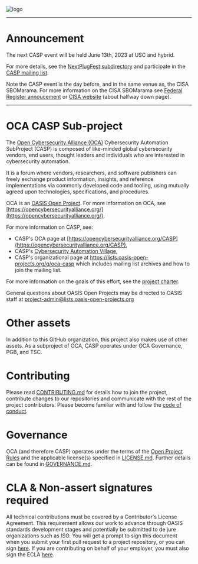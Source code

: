 ![logo](./Images/Casp-landscape3.png)

---

# Announcement

The next CASP event will be held June 13th, 2023 at USC and hybrid.

For more details, 
see the [NextPlugFest subdirectory](./Plugfests/NextPlugfest/2023-06-13-USC/README.md)
and participate in the [CASP mailing list](https://lists.oasis-open-projects.org/g/oca-casp).

Note the CASP event is the day before, and in the same venue as, 
the CISA SBOMarama.
For more information on the CISA SBOMarama see
[Federal Register annoucement](https://www.federalregister.gov/documents/2023/05/22/2023-10825/2023-cisa-sbom-a-rama)
or [CISA website](https://www.cisa.gov/sbom) (about halfway down page).

---

# OCA CASP Sub-project
The [Open Cybersecurity Alliance (OCA)](https://opencybersecurityalliance.org/) 
Cybersecurity Automation SubProject (CASP) is composed of like-minded global cybersecurity vendors, end users, thought leaders and individuals who are interested in cybersecurity automation.

It is a forum where vendors, researchers, and software publishers can freely exchange product information, insights, and reference implementations via commonly developed code and tooling, using mutually agreed upon technologies, specifications, and procedures.

OCA is an [OASIS Open Project](https://oasis-open-projects.org/). 
For more information on OCA, 
see [https://opencybersecurityalliance.org/](https://opencybersecurityalliance.org/).

For more information on CASP, see:
- CASP's OCA page at [https://opencybersecurityalliance.org/CASP](https://opencybersecurityalliance.org/CASP),
- CASP's [Cybersecurity Automation Village](https://www.cybersecurityautomationvillage.org/),
- CASP's organizational page at https://lists.oasis-open-projects.org/g/oca-casp which includes mailing list archives and how to join the mailing list.

For more information on the goals of this effort, see the [project charter](./CHARTER.md). 

General questions about OASIS Open Projects may be directed to OASIS staff at project-admin@lists.oasis-open-projects.org

# Other assets

In addition to this GitHub organization, this project also makes use of other assets. 
As a subproject of OCA, CASP operates under OCA Governance, PGB, and TSC.

# Contributing

Please read [CONTRIBUTING.md](CONTRIBUTING.md) for details how to join the project, contribute changes to our repositories and communicate with the rest of the project contributors. Please become familiar with and follow the [code of conduct](CODE-OF-CONDUCT.md).

# Governance

OCA (and therefore CASP) operates under the terms of the [Open Project Rules](https://www.oasis-open.org/policies-guidelines/open-projects-process) and the applicable license(s) specified in [LICENSE.md](LICENSE.md). Further details can be found in [GOVERNANCE.md](GOVERNANCE.md).

# CLA & Non-assert signatures required

All technical contributions must be covered by a Contributor's License Agreement. This requirement allows our work to advance through OASIS standards development stages and potentially be submitted to de jure organizations such as ISO. You will get a prompt to sign this document when you submit your first pull request to a project repository, or you can sign [here](https://www.oasis-open.org/open-projects/cla/oasis-open-projects-individual-contributor-license-agreement-i-cla/). If you are contributing on behalf of your employer, you must also sign the ECLA [here](https://www.oasis-open.org/open-projects/cla/entity-cla-20210630/).
